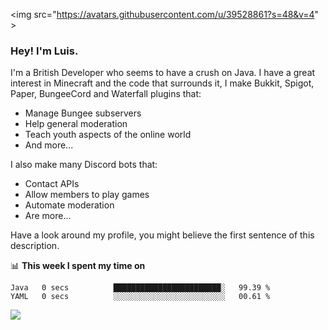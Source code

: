 <img src="https://avatars.githubusercontent.com/u/39528861?s=48&v=4" \> <h3>Hey! I'm Luis.</h3>

I'm a British Developer who seems to have a crush on Java. I have a great interest in Minecraft and the code that surrounds it, I make Bukkit, Spigot, Paper, BungeeCord and Waterfall plugins that:
  * Manage Bungee subservers
  * Help general moderation
  * Teach youth aspects of the online world
  * And more...
  
I also make many Discord bots that:

  * Contact APIs
  * Allow members to play games
  * Automate moderation
  * Are more...
  
Have a look around my profile, you might believe the first sentence of this description.
<!-- - 👯 I’m looking to collaborate on ...
- 🔭 I’m currently working on **a Minecraft game panel API**
- 🌱 I’m currently learning **JavaScript**
- 🤔 I’m looking for help with **JSON Modelling**
- 💬 Ask me about **Spigot Plugins**
- 📫 How to reach me: **Discord: (SLL#5314)**
- 😄 Pronouns: **He / Him / The Weirdo**
- ⚡ Fun fact: **isaac is gay with an r**-->

📊 **This week I spent my time on**
<!--START_SECTION:waka-->
```text
Java   0 secs          ████████████████████████░   99.39 % 
YAML   0 secs          ░░░░░░░░░░░░░░░░░░░░░░░░░   00.61 %
```
<!--END_SECTION:waka-->

<a href="https://sllcoding.dev"><img src="https://github-readme-stats.vercel.app/api?username=SLLCoding&show_icons=true&theme=great-gatsby" /></a>
